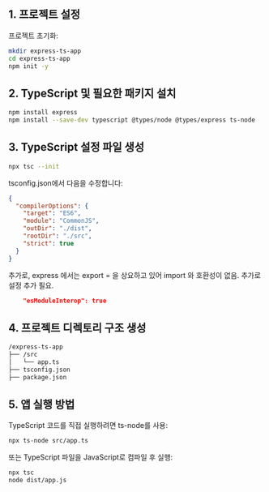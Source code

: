 ## 1. 프로젝트 설정
프로젝트 초기화:

```bash
mkdir express-ts-app
cd express-ts-app
npm init -y
```

## 2. TypeScript 및 필요한 패키지 설치
```bash
npm install express
npm install --save-dev typescript @types/node @types/express ts-node
```

## 3. TypeScript 설정 파일 생성
```bash
npx tsc --init
```

tsconfig.json에서 다음을 수정합니다:
```json
{
  "compilerOptions": {
    "target": "ES6",
    "module": "CommonJS",
    "outDir": "./dist",
    "rootDir": "./src",
    "strict": true
  }
}
```
추가로, express 에서는 export = 을 상요하고 있어 import 와 호환성이 없음. 추가로 설정 추가 필요.
```json
    "esModuleInterop": true
```

## 4. 프로젝트 디렉토리 구조 생성

```bash
/express-ts-app
├── /src
│   └── app.ts
├── tsconfig.json
├── package.json
```

## 5. 앱 실행 방법
TypeScript 코드를 직접 실행하려면 ts-node를 사용:

```bash
npx ts-node src/app.ts
```

또는 TypeScript 파일을 JavaScript로 컴파일 후 실행:

```bash
npx tsc
node dist/app.js
```
